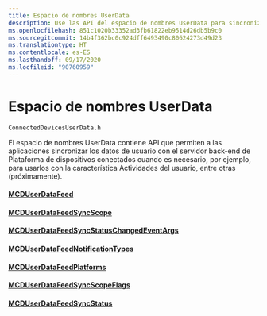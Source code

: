 ```yaml
---
title: Espacio de nombres UserData
description: Use las API del espacio de nombres UserData para sincronizar los datos de usuario de la aplicación con el back-end de la plataforma de los dispositivos conectados.
ms.openlocfilehash: 851c1020b33352ad3fb61822eb9514d26db5b9c0
ms.sourcegitcommit: 14b4f362bc0c924dff6493490c80624273d49d23
ms.translationtype: HT
ms.contentlocale: es-ES
ms.lasthandoff: 09/17/2020
ms.locfileid: "90760959"
---
```

# <a name="userdata-namespace"></a>Espacio de nombres UserData

```
ConnectedDevicesUserData.h
```

El espacio de nombres UserData contiene API que permiten a las aplicaciones sincronizar los datos de usuario con el servidor back-end de Plataforma de dispositivos conectados cuando es necesario, por ejemplo, para usarlos con la característica Actividades del usuario, entre otras (próximamente).

#### <a name="mcduserdatafeed"></a>[MCDUserDataFeed](MCDUserDataFeed.md)
#### <a name="mcduserdatafeedsyncscope"></a>[MCDUserDataFeedSyncScope](MCDUserDataFeedSyncScope.md)
#### <a name="mcduserdatafeedsyncstatuschangedeventargs"></a>[MCDUserDataFeedSyncStatusChangedEventArgs](MCDUserDataFeedSyncStatusChangedEventArgs.md)
#### <a name="mcduserdatafeednotificationtypes"></a>[MCDUserDataFeedNotificationTypes](MCDUserDataFeedNotificationTypes.md)
#### <a name="mcduserdatafeedplatforms"></a>[MCDUserDataFeedPlatforms](MCDUserDataFeedPlatforms.md)
#### <a name="mcduserdatafeedsyncscopeflags"></a>[MCDUserDataFeedSyncScopeFlags](MCDUserDataFeedSyncScopeFlags.md)
#### <a name="mcduserdatafeedsyncstatus"></a>[MCDUserDataFeedSyncStatus](MCDUserDataFeedSyncStatus.md)
